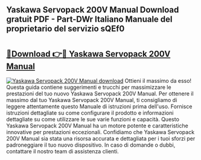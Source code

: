 ## Yaskawa Servopack 200V Manual Download gratuit PDF - Part-DWr Italiano Manuale del proprietario del servizio sQEf0

# <h2><a href="http://df9shql.blite.top/?on=Yaskawa+Servopack+200V+Manual">🔗Download 👉🔴 Yaskawa Servopack 200V Manual</a></h2>

[![Yaskawa Servopack 200V Manual download](https://i.imgur.com/lujVjoI.png)](http://df9shql.blite.top/?on=Yaskawa+Servopack+200V+Manual)
Ottieni il massimo da esso! Questa guida contiene suggerimenti e trucchi per massimizzare le prestazioni del tuo nuovo Yaskawa Servopack 200V Manual. Per ottenere il massimo dal tuo Yaskawa Servopack 200V Manual, ti consigliamo di leggere attentamente questo Manuale di istruzioni prima dell'uso. Fornisce istruzioni dettagliate su come configurare il prodotto e informazioni dettagliate su come utilizzare le sue varie funzioni e capacità. Questo Yaskawa Servopack 200V Manual ha un motore potente e caratteristiche innovative per prestazioni eccezionali. Confidiamo che Yaskawa Servopack 200V Manual sia stata una risorsa accurata e dettagliata per i tuoi sforzi per padroneggiare il tuo nuovo dispositivo. In caso di domande o dubbi, contattare il nostro team di assistenza clienti.
